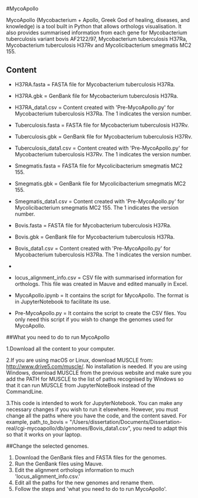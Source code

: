 #MycoApollo 

MycoApollo (Mycobacterium + Apollo, Greek God of healing, diseases, and knowledge) is a tool built in Python that allows orthologs visualisation. It also provides summarised information from each gene for Mycobacterium tuberculosis variant bovis AF2122/97, Mycobacterium tuberculosis H37Ra, Mycobacterium tuberculosis H37Rv and Mycolicibacterium smegmatis MC2 155.

## Content
- H37RA.fasta = FASTA file for Mycobacterium tuberculosis H37Ra.
- H37RA.gbk = GenBank file for Mycobacterium tuberculosis H37Ra.
- H37RA_data1.csv = Content created with 'Pre-MycoApollo.py' for Mycobacterium tuberculosis H37Ra. The 1 indicates the version number.

- Tuberculosis.fasta = FASTA file for Mycobacterium tuberculosis H37Rv.
- Tuberculosis.gbk = GenBank file for Mycobacterium tuberculosis H37Rv.
- Tuberculosis_data1.csv = Content created with 'Pre-MycoApollo.py' for Mycobacterium tuberculosis H37Rv. The 1 indicates the version number.

- Smegmatis.fasta = FASTA file for Mycolicibacterium smegmatis MC2 155.
- Smegmatis.gbk = GenBank file for Mycolicibacterium smegmatis MC2 155.
- Smegmatis_data1.csv = Content created with 'Pre-MycoApollo.py' for Mycolicibacterium smegmatis MC2 155. The 1 indicates the version number.

- Bovis.fasta = FASTA file for Mycobacterium tuberculosis H37Ra.
- Bovis.gbk = GenBank file for Mycobacterium tuberculosis H37Ra.
- Bovis_data1.csv = Content created with 'Pre-MycoApollo.py' for Mycobacterium tuberculosis H37Ra. The 1 indicates the version number.
-
- locus_alignment_info.csv = CSV file with summarised information for orthologs. This file was created in Mauve and edited manually in Excel.
- MycoApollo.ipynb = It contains the script for MycoApollo. The format is in JupyterNotebook to facilitate its use.
- Pre-MycoApollo.py = It contains the script to create the CSV files. You only need this script if you wish to change the genomes used for MycoApollo.

##What you need to do to run MycoApollo

1.Download all the content to your computer.

2.If you are using macOS or Linux, download MUSCLE from: http://www.drive5.com/muscle/. No installation is needed. If you are using Windows, download MUSCLE from the previous website and make sure you add the PATH for MUSCLE to the list of paths recognised by Windows so that it can run MUSCLE from JupyterNoteBook instead of the CommandLine.

3.This code is intended to work for JupyterNotebook. You can make any necessary changes if you wish to run it elsewhere. However, you must change all the paths where you have the code, and the content saved. For example, path_to_bovis = "/Users/dissertation/Documents/Dissertation-real/cgi-mycoapollo/db/genomes/Bovis_data1.csv", you need to adapt this so that it works on your laptop.

##Change the selected genomes.
1. Download the GenBank files and FASTA files for the genomes.
2. Run the GenBank files using Mauve. 
3. Edit the alignment orthologs information to much 'locus_alignment_info.csv.'
4. Edit all the paths for the new genomes and rename them.
5. Follow the steps and 'what you need to do to run MycoApollo'.
